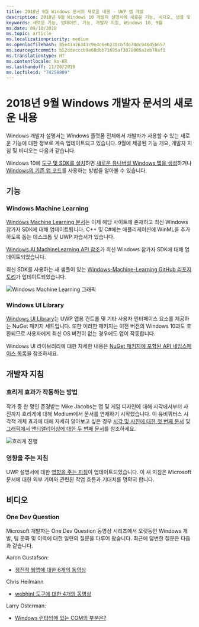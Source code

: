 ```yaml
---
title: 2018년 9월 Windows 문서의 새로운 내용 - UWP 앱 개발
description: 2018년 9월 Windows 10 개발자 설명서에 새로운 기능, 비디오, 샘플 및 개발자 지침이 추가되었습니다.
keywords: 새로운 기능, 업데이트, 기능, 개발자 지침, Windows 10, 9월
ms.date: 09/10/2018
ms.topic: article
ms.localizationpriority: medium
ms.openlocfilehash: 85e41a26343c9e4c6eb239cbfdd74dc946d5b657
ms.sourcegitcommit: b52ddecccb9e68dbb71695af3078005a2eb78af1
ms.translationtype: HT
ms.contentlocale: ko-KR
ms.lasthandoff: 11/20/2019
ms.locfileid: "74258809"
---
```

# <a name="whats-new-in-the-windows-developer-docs-in-september-2018"></a>2018년 9월 Windows 개발자 문서의 새로운 내용

Windows 개발자 설명서는 Windows 플랫폼 전체에서 개발자가 사용할 수 있는 새로운 기능에 대한 정보로 계속 업데이트되고 있습니다. 9월에 제공된 기능 개요, 개발자 지침 및 비디오는 다음과 같습니다.

Windows 10에 [도구 및 SDK를 설치](https://developer.microsoft.com/windows/downloads#_blank)하면 [새로운 유니버설 Windows 앱을 생성](../get-started/create-uwp-apps.md)하거나 [Windows의 기존 앱 코드](../porting/index.md)를 사용하는 방법을 알아볼 수 있습니다.

## <a name="features"></a>기능

### <a name="windows-machine-learning"></a>Windows Machine Learning

[Windows Machine Learning 문서](https://docs.microsoft.com/windows/ai/)는 이제 해당 사이트에 존재하고 최신 Windows 참가자 SDK에 대해 업데이트됩니다. C++ 및 C#에는 애플리케이션에 WinML을 추가하도록 돕는 데스크톱 및 UWP 자습서가 있습니다.

[Windows.AI.MachineLearning API 참조](https://docs.microsoft.com/uwp/api/windows.ai.machinelearning)가 최신 Windows 참가자 SDK에 대해 업데이트되었습니다.

최신 SDK를 사용하는 새 샘플이 있는 [Windows-Machine-Learning GitHub 리포지토리](https://github.com/Microsoft/Windows-Machine-Learning)가 업데이트되었습니다.

![Windows Machine Learning 그래픽](images/winml-graphic.png)

### <a name="windows-ui-library"></a>Windows UI Library

[Windows UI Library](https://docs.microsoft.com/uwp/toolkits/winui/)는 UWP 앱용 컨트롤 및 기타 사용자 인터페이스 요소를 제공하는 NuGet 패키지 세트입니다. 또한 이러한 패키지는 이전 버전의 Windows 10과도 호환되므로 사용자에게 최신 OS 버전이 없는 경우에도 앱이 작동합니다.

Windows UI 라이브러리에 대한 자세한 내용은 [NuGet 패키지에 포함된 API 네임스페이스 목록](https://docs.microsoft.com/uwp/api/overview/winui/)을 참조하세요.

## <a name="developer-guidance"></a>개발자 지침

### <a name="how-blur-effects-work"></a>흐리게 효과가 작동하는 방법

작가 중 한 명인 존경받는 Mike Jacobs는 앱 및 게임 디자인에 대해 시각에서부터 사진까지 흐리게에 대해 Medium에서 문서를 연재하기 시작했습니다. 이 유비쿼터스 시각적 개체 효과에 대해 자세히 알아보고 싶은 경우 [시각 및 사진에 대한 첫 번째 문서](https://medium.com/microsoft-design/science-in-the-system-how-blur-effects-work-8b0590996e09) 및 [그래픽에서 앤티앨리어싱에 대한 두 번째 문서](https://medium.com/microsoft-design/science-in-the-system-how-blur-effects-work-part-2-c5589a738515)를 참조하세요.

![흐리게 진행](images/blur-example.jpg)

### <a name="contributing-guidance"></a>영향을 주는 지침

UWP 설명서에 대한 [영향을 주는 지침](https://github.com/MicrosoftDocs/windows-uwp/blob/docs/CONTRIBUTING.md)이 업데이트되었습니다. 이 새 지침은 Microsoft 문서에 대한 외부 기여와 관련된 작업 흐름과 기대치를 명확히 합니다.

## <a name="videos"></a>비디오

### <a name="one-dev-question"></a>One Dev Question

Microsoft 개발자는 One Dev Question 동영상 시리즈에서 오랫동안 Windows 개발, 팀 문화 및 이력에 대한 일련의 질문을 다루어 왔습니다. 최근에 답변한 질문은 다음과 같습니다.

Aaron Gustafson:

* [점진적 웹앱에 대한 6개의 동영상](https://www.youtube.com/playlist?list=PLWs4_NfqMtoyPHoI-CIB71mEq-om6m35I)

Chris Heilmann

* [webhint 도구에 대한 4개의 동영상](https://www.youtube.com/watch?v=eXfmxmiA00Y&list=PLWs4_NfqMtow00LM-vgyECAlMDxx84Q2v)

Larry Osterman:

* [Windows 런타임에 있는 COM의 부분은?](https://youtu.be/_nsMjHqRn1w)